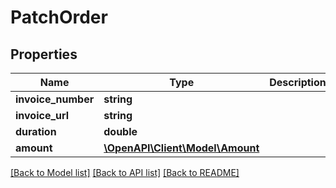 # PatchOrder

## Properties
Name | Type | Description | Notes
------------ | ------------- | ------------- | -------------
**invoice_number** | **string** |  | [optional] 
**invoice_url** | **string** |  | [optional] 
**duration** | **double** |  | [optional] 
**amount** | [**\OpenAPI\Client\Model\Amount**](Amount.md) |  | [optional] 

[[Back to Model list]](../README.md#documentation-for-models) [[Back to API list]](../README.md#documentation-for-api-endpoints) [[Back to README]](../README.md)


